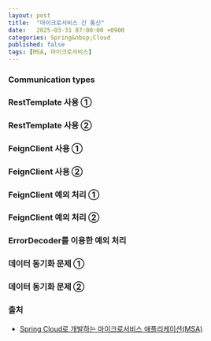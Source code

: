 ```yaml
---
layout: post
title:  "마이크로서비스 간 통신"
date:   2025-03-31 07:00:00 +0900
categories: Spring&nbsp;Cloud
published: false
tags: [MSA, 마이크로서비스]
---
```


### Communication types

### RestTemplate 사용 ①

### RestTemplate 사용 ②

### FeignClient 사용 ①

### FeignClient 사용 ②

### FeignClient 예외 처리 ①

### FeignClient 예외 처리 ②

### ErrorDecoder를 이용한 예외 처리

### 데이터 동기화 문제 ①

### 데이터 동기화 문제 ②

### 출처

- [Spring Cloud로 개발하는 마이크로서비스 애플리케이션(MSA)](https://www.inflearn.com/course/%EC%8A%A4%ED%94%84%EB%A7%81-%ED%81%B4%EB%9D%BC%EC%9A%B0%EB%93%9C-%EB%A7%88%EC%9D%B4%ED%81%AC%EB%A1%9C%EC%84%9C%EB%B9%84%EC%8A%A4)